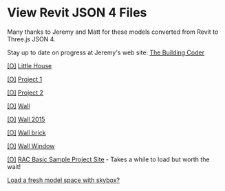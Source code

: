 View Revit JSON 4 Files
===

Many thanks to Jeremy and Matt for these models converted from Revit to Three.js JSON 4.

Stay up to date on progress at Jeremy's web site: [The Building Coder]( http://thebuildingcoder.typepad.com/ ) 


[[O]]( #dispatch-file-by-hash.js#../../../RvtVa3c/models/little_house.rvt.js#py=-10#ry=3#sx=0.01#sy=0.01#sz=0.01 )
[Little House]( #dispatch-file-by-hash.js#../../../RvtVa3c/models/little_house.rvt.js#add=true#py=-10#ry=3#sx=0.01#sy=0.01#sz=0.01 )

[[O]]( #dispatch-file-by-hash.js#../../../RvtVa3c/models/Project1.rvt.js#px=-50#py=-10#ry=-1.5#sx=0.01#sy=0.01#sz=0.01 )
[Project 1]( #dispatch-file-by-hash.js#../../../RvtVa3c/models/Project1.rvt.js#add=true#px=-50#py=-10#ry=-1.5#sx=0.01#sy=0.01#sz=0.01 )

[[O]]( #dispatch-file-by-hash.js#../../../RvtVa3c/models/Project2.rvt.js#px=120#py=-10#pz=120#ry=1.6#sx=0.01#sy=0.01#sz=0.01 )
[Project 2]( #dispatch-file-by-hash.js#../../../RvtVa3c/models/Project2.rvt.js#add=true#px=120#py=-10#pz=120#ry=1.6#sx=0.01#sy=0.01#sz=0.01 )

[[O]]( #dispatch-file-by-hash.js#../../../RvtVa3c/models/Wall.rvt.js#px=20#py=-10#sx=0.01#sy=0.01#sz=0.01 )
[Wall]( #dispatch-file-by-hash.js#../../../RvtVa3c/models/Wall.rvt.js#add=true#px=20#py=-10#sx=0.01#sy=0.01#sz=0.01 )


[[O]]( #dispatch-file-by-hash.js#../../../RvtVa3c/models/Wall_2015.rvt.js#px=50#py=-10#pz=30#ry=0.1#sx=0.01#sy=0.01#sz=0.01 )
[Wall 2015]( #dispatch-file-by-hash.js#../../../RvtVa3c/models/Wall_2015.rvt.js#add=true#px=50#py=-10#pz=30#ry=0.1#sx=0.01#sy=0.01#sz=0.01 )


[[O]]( #dispatch-file-by-hash.js#../../../RvtVa3c/models/Wall_brick.rvt.js#px=50#py=-10#pz=50#ry=-0.03#sx=0.01#sy=0.01#sz=0.01 )
[Wall brick]( #dispatch-file-by-hash.js#../../../RvtVa3c/models/Wall_brick.rvt.js#add=true#px=50#py=-10#pz=50#ry=-0.03#sx=0.01#sy=0.01#sz=0.01 )


[[O]]( #dispatch-file-by-hash.js#../../../RvtVa3c/models/WallWindow.rvt.js#px=50#py=-10#pz=80#ry=0.08#sx=0.01#sy=0.01#sz=0.01 )
[Wall Window]( #dispatch-file-by-hash.js#../../../RvtVa3c/models/WallWindow.rvt.js#add=true#px=50#py=-10#pz=80#ry=0.08#sx=0.01#sy=0.01#sz=0.01 )


[[O]]( #dispatch-file-by-hash.js#../../../RvtVa3c/models/rac_basic_sample_project_scene.rvt.js#sx=0.01#sy=0.01#sz=0.01#noGround#noGrid ) 
[RAC Basic Sample Project Site]( #dispatch-file-by-hash.js#../../../RvtVa3c/models/rac_basic_sample_project_scene.rvt.js#add=true#sx=0.01#sy=0.01#sz=0.01#noGround  ) - Takes a while to load but worth the wait!

[Load a fresh model space with skybox?]( #dispatch-file-by-hash.js#../templates/template-skybox.html )
